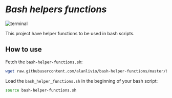 # **_Bash helpers functions_**

![terminal](https://upload.wikimedia.org/wikipedia/commons/8/82/Gnu-bash-logo.svg)

This project have helper functions to be used in bash scripts.

## How to use

Fetch the  `bash-helper-functions.sh`:
```bash
wget raw.githubusercontent.com/alanlivio/bash-helper-functions/master/bash-helper-functions.sh
```

Load the `bash_helper_functions.sh` in the beginning of your bash script:
```bash
source bash-helper-functions.sh
```
